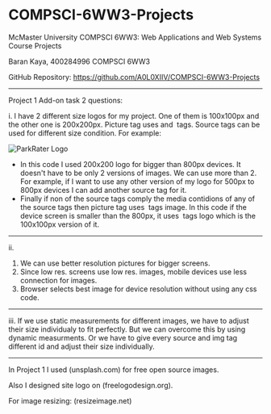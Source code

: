# COMPSCI-6WW3-Projects
McMaster University COMPSCI 6WW3: Web Applications and Web Systems Course Projects

Baran Kaya, 400284996
COMPSCI 6WW3

GitHub Repository: https://github.com/A0L0XIIV/COMPSCI-6WW3-Projects

-----------------------------------
Project 1 Add-on task 2 questions:

i. I have 2 different size logos for my project. One of them is 100x100px and the other 
one is 200x200px. Picture tag uses <source> and <img> tags. Source tags can be used for 
different size condition. For example:

<picture id="websiteLogo">
	<source media="(min-width: 800px)" id="websiteLogoBig"
        	srcset="../Images/Logo.png">
	<img src="../Images/LogoSmall.png" alt="ParkRater Logo"
        	id="websiteLogoSmall">
</picture>

- In this code I used 200x200 logo for bigger than 800px devices. It doesn't have to be only 
2 versions of images. We can use more than 2. For example, if I want to use any other version 
of my logo for 500px to 800px devices I can add another source tag for it.
- Finally if non of the source tags comply the media contidions of any of the source tags 
then picture tag uses <img> tags image. In this code if the device screen is smaller than the 
800px, it uses <img> tags logo which is the 100x100px version of it.

-----

ii.
1) We can use better resolution pictures for bigger screens.
2) Since low res. screens use low res. images, mobile devices use less connection for images.
3) Browser selects best image for device resolution without using any css code.

-----

iii. If we use static measurements for different images, we have to adjust their size 
individualy to fit perfectly. But we can overcome this by using dynamic measurments. Or 
we have to give every source and img tag different id and adjust their size individually.


-----------------------------------

In Project 1 I used (unsplash.com) for free open source images.

Also I designed site logo on (freelogodesign.org).

For image resizing: (resizeimage.net)
